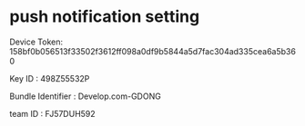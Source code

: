 #  push notification setting 

Device Token: 158bf0b056513f33502f3612ff098a0df9b5844a5d7fac304ad335cea6a5b360

Key ID : 498Z55532P

Bundle Identifier : Develop.com-GDONG

team ID : FJ57DUH592
